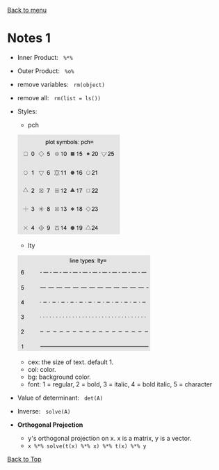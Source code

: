 [Back to menu](/README.md)

<h1 id = "0">Notes 1</h1>

- Inner Product: &nbsp; `%*%`
- Outer Product: &nbsp; `%o%`
- remove variables: &nbsp; `rm(object)`
- remove all: &nbsp; `rm(list = ls())`
- Styles: 
    - pch
    
    ![pch](pic/pch.png)

    - lty

    ![lty](pic/lty.png)

    - cex: the size of text. default 1. 
    - col: color. 
    - bg: background color. 
    - font: 1 = regular, 2 = bold, 3 = italic, 4 = bold italic, 5 = character

- Value of determinant: &nbsp; `det(A)`
- Inverse: &nbsp; `solve(A)`
- **Orthogonal Projection**
    - y's orthogonal projection on x. x is a matrix, y is a vector. 
    - `x %*% solve(t(x) %*% x) %*% t(x) %*% y`

[Back to Top](#0)